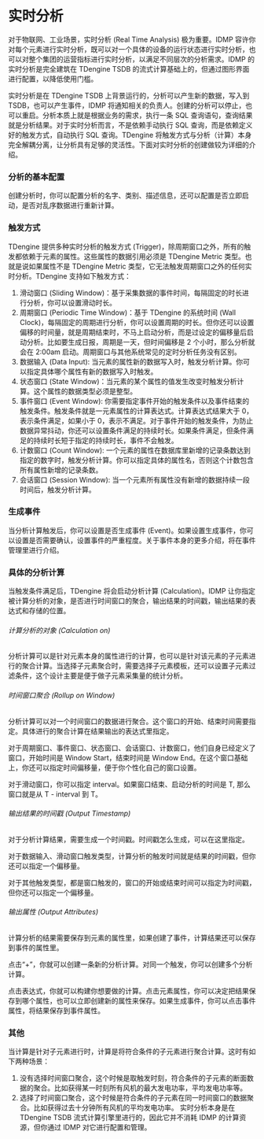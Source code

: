 # 实时分析 

对于物联网、工业场景，实时分析 (Real Time Analysis) 极为重要。IDMP 容许你对每个元素进行实时分析，既可以对一个具体的设备的运行状态进行实时分析，也可以对整个集团的运营指标进行实时分析，以满足不同层次的分析需求。IDMP 的实时分析是完全建筑在 TDengine TSDB 的流式计算基础上的，但通过图形界面进行配置，以降低使用门槛。

实时分析是在 TDengine TSDB 上背景运行的，分析可以产生新的数据，写入到 TSDB，也可以产生事件，IDMP 将通知相关的负责人。创建的分析可以停止，也可以重启。分析本质上就是根据业务的需求，执行一条 SQL 查询语句，查询结果就是分析结果。对于实时分析而言，不是依赖手动执行 SQL 查询，而是依赖定义好的触发方式，自动执行 SQL 查询。TDengine 将触发方式与分析（计算）本身完全解耦分离，让分析具有足够的灵活性。下面对实时分析的创建做较为详细的介绍。

### 分析的基本配置

创建分析时，你可以配置分析的名字、类别、描述信息，还可以配置是否立即启动，是否对乱序数据进行重新计算。

### 触发方式

TDengine 提供多种实时分析的触发方式 (Trigger)，除周期窗口之外，所有的触发都依赖于元素的属性。这些属性的数据引用必须是 TDengine Metric 类型。也就是说如果属性不是 TDengine Metric 类型，它无法触发周期窗口之外的任何实时分析。TDengine 支持如下触发方式：

1. 滑动窗口 (Sliding Window)：基于采集数据的事件时间，每隔固定的时长进行分析，你可以设置滑动时长。
2. 周期窗口 (Periodic Time Window)：基于 TDengine 的系统时间 (Wall Clock)，每隔固定的周期进行分析，你可以设置周期的时长。但你还可以设置偏移的时间量，就是周期结束时，不马上启动分析，而是过设定的偏移量后启动分析。比如要生成日报，周期是一天，但时间偏移是 2 个小时，那么分析就会在 2:00am 启动。周期窗口与其他系统常见的定时分析任务没有区别。
3. 数据输入 (Data Input): 当元素的属性新的数据写入时，触发分析计算。你可以指定具体哪个属性有新的数据写入时触发。
4. 状态窗口 (State Window)：当元素的某个属性的值发生改变时触发分析计算。这个属性的数据类型必须是整型。
5. 事件窗口 (Event Window): 你需要指定事件开始的触发条件以及事件结束的触发条件。触发条件就是一元素属性的计算表达式。计算表达式结果大于 0，表示条件满足，如果小于 0，表示不满足。对于事件开始的触发条件，为防止数据异常抖动，你还可以设置条件满足的持续时长。如果条件满足，但条件满足的持续时长短于指定的持续时长，事件不会触发。
6. 计数窗口 (Count Window): 一个元素的属性在数据库里新增的记录条数达到指定的数字时，触发分析计算。你可以指定具体的属性名，否则这个计数包含所有属性新增的记录条数。
7. 会话窗口 (Session Window): 当一个元素所有属性没有新增的数据持续一段时间后，触发分析计算。

### 生成事件 

当分析计算触发后，你可以设置是否生成事件 (Event)。如果设置生成事件，你可以设置是否需要确认，设置事件的严重程度。关于事件本身的更多介绍，将在事件管理里进行介绍。

### 具体的分析计算

当触发条件满足后，TDengine 将会启动分析计算 (Calculation)。IDMP 让你指定被计算分析的对象，是否进行时间窗口的聚合，输出结果的时间戳，输出结果的表达式和存储的位置。

###### 计算分析的对象 (Calculation on)

分析计算可以是针对元素本身的属性进行的计算，也可以是针对该元素的子元素进行的聚合计算。当选择子元素聚合时，需要选择子元素模板，还可以设置子元素过滤条件，这个设计主要是便于做子元素采集量的统计分析。

###### 时间窗口聚合 (Rollup on Window)

分析计算可以对一个时间窗口的数据进行聚合。这个窗口的开始、结束时间需要指定。具体进行的聚合计算在结果输出的表达式里指定。

对于周期窗口、事件窗口、状态窗口、会话窗口、计数窗口，他们自身已经定义了窗口，开始时间是 Window Start，结束时间是 Window End。在这个窗口基础上，你还可以指定时间偏移量，便于你个性化自己的窗口设置。

对于滑动窗口，你可以指定 interval。如果窗口结束、启动分析的时间是 T, 那么窗口就是从 T - interval 到 T。

###### 输出结果的时间戳 (Output Timestamp)

对于分析计算结果，需要生成一个时间戳。时间戳怎么生成，可以在这里指定。

对于数据输入、滑动窗口触发类型，计算分析的触发时间就是结果的时间戳，但你还可以指定一个偏移量。

对于其他触发类型，都是窗口触发的，窗口的开始或结束时间可以指定为时间戳，但你还可以指定一个偏移量。

###### 输出属性 (Output Attributes)

计算分析的结果需要保存到元素的属性里，如果创建了事件，计算结果还可以保存到事件的属性里。

点击“+”，你就可以创建一条新的分析计算。对同一个触发，你可以创建多个分析计算。

点击表达式，你就可以构建你想要做的计算。点击元素属性，你可以决定把结果保存到哪个属性，也可以立即创建新的属性来保存。如果生成事件，你可以点击事件属性，将结果保存到事件属性。

### 其他

当计算是针对子元素进行时，计算是将符合条件的子元素进行聚合计算。这时有如下两种场景：

1. 没有选择时间窗口聚合，这个时候是取触发时刻，符合条件的子元素的断面数据的聚合。比如获得某一时刻所有风机的最大发电功率，平均发电功率等。
2. 选择了时间窗口聚合，这个时候是符合条件的子元素在同一时间窗口的数据聚合。比如获得过去十分钟所有风机的平均发电功率。
实时分析本身是在 TDengine TSDB 流式计算引擎里进行的，因此它并不消耗 IDMP 的计算资源，但你通过 IDMP 对它进行配置和管理。
